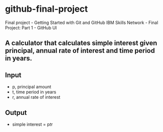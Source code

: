 # github-final-project
Final project - Getting Started with Git and GitHub IBM Skills Network - Final Project: Part 1 - GitHub UI

## A calculator that calculates simple interest given principal, annual rate of interest and time period in years.

## Input
 *  p, principal amount
 * t, time period in years
 *  r, annual rate of interest
## Output
 * simple interest = p*t*r
